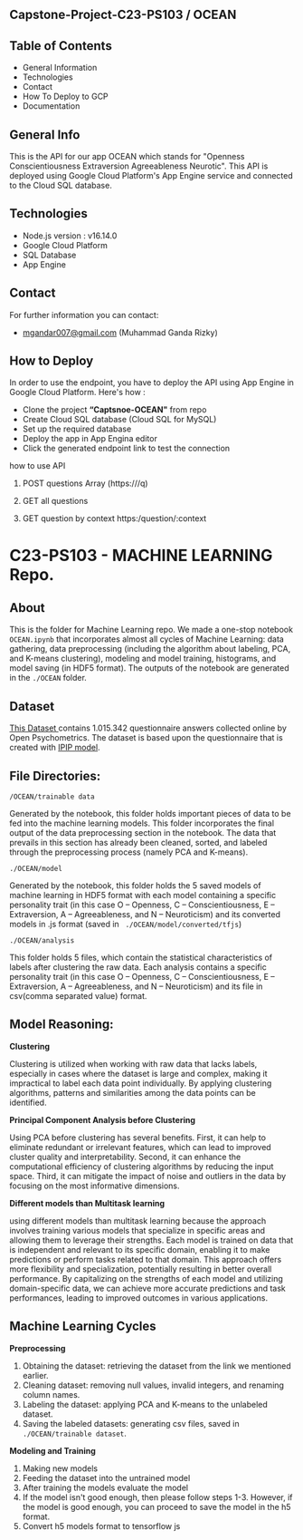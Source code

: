 ## Capstone-Project-C23-PS103 / OCEAN
## Table of Contents
- General Information
- Technologies
- Contact
- How To Deploy to GCP
- Documentation

## General Info
This is the API for our app OCEAN which stands for "Openness Conscientiousness Extraversion Agreeableness Neurotic". This API is deployed using Google Cloud Platform's App Engine service and connected to the Cloud SQL database.

## Technologies
- Node.js version : v16.14.0
- Google Cloud Platform
- SQL Database
- App Engine

## Contact
For further information you can contact:
- mgandar007@gmail.com (Muhammad Ganda Rizky)

##  How to Deploy
In order to use the endpoint, you have to deploy the API using App Engine in Google Cloud Platform. Here's how :
- Clone the project **“Captsnoe-OCEAN"** from repo
- Create Cloud SQL database (Cloud SQL for MySQL)
- Set up the required database
- Deploy the app in App Engina editor
- Click the generated endpoint link to test the connection

how to use API

1. POST questions Array
(https://<apiurl>/q)
  
2. GET all questions

3. GET question by context
https:/question/:context
  


# C23-PS103 - MACHINE LEARNING Repo.

## About
This is the folder for Machine Learning repo. We made a one-stop notebook `OCEAN.ipynb` that incorporates almost all cycles of Machine Learning: data gathering, data preprocessing (including the algorithm about labeling, PCA, and K-means clustering), modeling and model training, histograms, and model saving (in HDF5 format). The outputs of the notebook are generated in the `./OCEAN` folder.


## Dataset
[This Dataset ](https://www.kaggle.com/datasets/tunguz/big-five-personality-test) contains 1.015.342 questionnaire answers collected online by Open Psychometrics. The dataset is based upon the questionnaire that is created with [IPIP model](https://ipip.ori.org/newBigFive5broadKey.htm).

## File Directories:

`/OCEAN/trainable data`

Generated by the notebook, this folder holds important pieces of data to be fed into the machine learning models. This folder incorporates the final output of the data preprocessing section in the notebook. The data that prevails in this section has already been cleaned, sorted, and labeled through the preprocessing process (namely PCA and K-means).

`./OCEAN/model`

Generated by the notebook, this folder holds the 5 saved models of machine learning in HDF5 format with each model containing a specific personality trait (in this case O – Openness, C – Conscientiousness, E – Extraversion, A – Agreeableness, and N – Neuroticism) and its converted models in .js format (saved in ` ./OCEAN/model/converted/tfjs`)

`./OCEAN/analysis`

This folder holds 5 files, which contain the statistical characteristics of labels after clustering the raw data. Each analysis contains a specific personality trait (in this case O – Openness, C – Conscientiousness, E – Extraversion, A – Agreeableness, and N – Neuroticism) and its file in csv(comma separated value) format.

## Model Reasoning:

**Clustering**

Clustering is utilized when working with raw data that lacks labels, especially in cases where the dataset is large and complex, making it impractical to label each data point individually. By applying clustering algorithms, patterns and similarities among the data points can be identified.

**Principal Component Analysis before Clustering**

Using PCA before clustering has several benefits. First, it can help to eliminate redundant or irrelevant features, which can lead to improved cluster quality and interpretability. Second, it can enhance the computational efficiency of clustering algorithms by reducing the input space. Third, it can mitigate the impact of noise and outliers in the data by focusing on the most informative dimensions.


**Different models than Multitask learning**

using different models than multitask learning because the approach involves training various models that specialize in specific areas and allowing them to leverage their strengths. Each model is trained on data that is independent and relevant to its specific domain, enabling it to make predictions or perform tasks related to that domain. This approach offers more flexibility and specialization, potentially resulting in better overall performance. By capitalizing on the strengths of each model and utilizing domain-specific data, we can achieve more accurate predictions and task performances, leading to improved outcomes in various applications.



## Machine Learning Cycles

**Preprocessing**

1. Obtaining the dataset: retrieving the dataset from the link we mentioned earlier.
2. Cleaning dataset: removing null values, invalid integers, and renaming column names.
3. Labeling the dataset: applying PCA and K-means to the unlabeled dataset.
4. Saving the labeled datasets: generating csv files, saved in 	`./OCEAN/trainable dataset`.

**Modeling and Training**

1. Making new models
2. Feeding the dataset into the untrained model
3. After training the models evaluate the model
4. If the model isn't good enough, then please follow steps 1-3. However, if the model is good enough, you can proceed to save the model in the h5 format.
5. Convert h5 models format to tensorflow js

